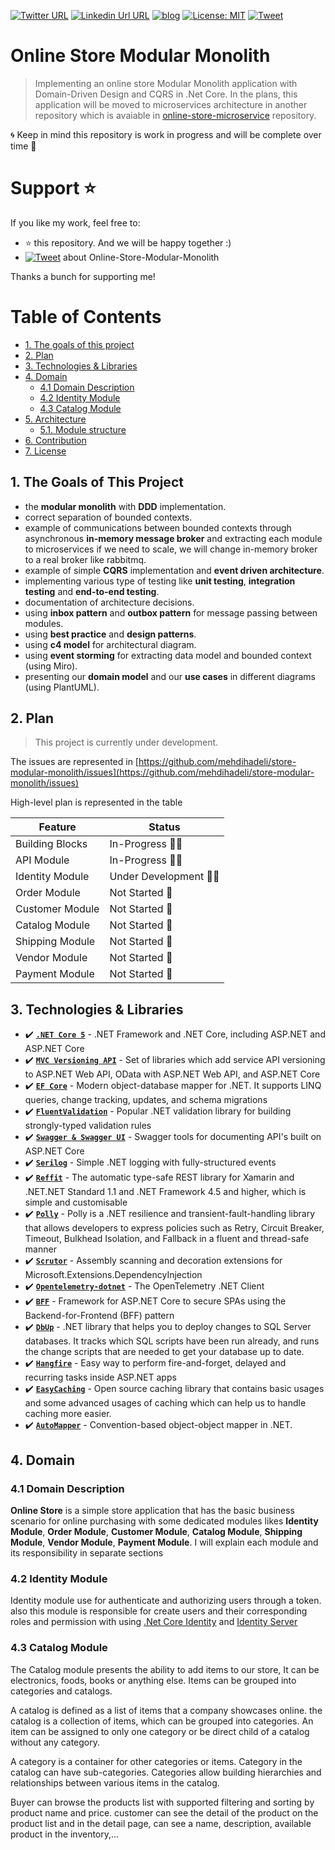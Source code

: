 [![Twitter URL](https://img.shields.io/badge/-@mehdi_hadeli-%231DA1F2?style=flat-square&logo=twitter&logoColor=ffffff)](https://twitter.com/mehdi_hadeli)
[![Linkedin Url URL](https://img.shields.io/badge/-mehdihadeli-blue?style=flat-square&logo=linkedin&logoColor=ffffff)](https://www.linkedin.com/in/mehdihadeli/)
[![blog](https://img.shields.io/badge/blog-dotnetuniversity.com-brightgreen?style=flat-square)](https://dotnetuniversity.com/)
[![License: MIT](https://img.shields.io/badge/License-MIT-brightgreen.svg?style=flat-square)](https://opensource.org/licenses/MIT)
[![Tweet](https://img.shields.io/twitter/url/http/shields.io.svg?style=social)][tweet] 


# Online Store Modular Monolith
> Implementing an online store Modular Monolith application with Domain-Driven Design and CQRS in .Net Core. In the plans, this application will be moved to microservices architecture in another repository which is avaiable in [online-store-microservice](https://github.com/mehdihadeli/online-store-microservice) repository.

🌀 Keep in mind this repository is work in progress and will be complete over time 🚀

# Support ⭐
If you like my work, feel free to:

- ⭐ this repository. And we will be happy together :)
- [![Tweet](https://img.shields.io/twitter/url/http/shields.io.svg?style=social)][tweet] about Online-Store-Modular-Monolith


Thanks a bunch for supporting me!

[tweet]: https://twitter.com/intent/tweet?url=https://github.com/mehdihadeli/Online-Store-Modular-Monolith&text=Implementing%20an%20online%20store%20Modular%20Monolith%20application%20with%20Domain-Driven%20Design%20and%20CQRS%20in%20.Net%20Core&hashtags=dotnetcore,dotnet,csharp,microservices,netcore,aspnetcore,ddd,cqrs

# Table of Contents

- [1. The goals of this project](#1-the-goals-of-this-project)
- [2. Plan](#2-plan)
- [3. Technologies & Libraries](#3-technologies)
- [4. Domain](#4-domain)
  - [4.1 Domain Description](#41-domain-description)
  - [4.2 Identity Module](#42-domain-description)
  - [4.3 Catalog Module](#43-catalog-module)
- [5. Architecture](#5-architecture)
    + [5.1. Module structure](#51-module-structure)
- [6. Contribution](#6-contribution)
- [7. License](#7-license)

## 1. The Goals of This Project

- the **modular monolith** with **DDD** implementation.
- correct separation of bounded contexts.
- example of communications between bounded contexts through asynchronous **in-memory message broker** and extracting each module to microservices if we need to scale, we will change in-memory broker to a real broker like rabbitmq.
- example of simple **CQRS** implementation and **event driven architecture**.
- implementing various type of testing like **unit testing**,  **integration testing** and **end-to-end testing**.
- documentation of architecture decisions.
- using **inbox pattern** and **outbox pattern** for message passing between modules.
- using **best practice** and **design patterns**.
- using **c4 model** for architectural diagram.
- using **event storming** for extracting data model and bounded context (using Miro).
- presenting our **domain model** and our **use cases** in different diagrams (using PlantUML).

## 2. Plan
> This project is currently under development.

The issues are represented in [https://github.com/mehdihadeli/store-modular-monolith/issues](https://github.com/mehdihadeli/store-modular-monolith/issues)

High-level plan is represented in the table

| Feature | Status |
| ------- | ------ |
| Building Blocks | In-Progress 👷‍♂️|
| API Module | In-Progress 👷‍♂️ |
| Identity Module | Under Development 👷‍♂️ |
| Order Module | Not Started 🚩 |
| Customer Module | Not Started 🚩 |
| Catalog Module | Not Started 🚩 |
| Shipping Module | Not Started 🚩 |
| Vendor Module | Not Started 🚩 |
| Payment Module | Not Started 🚩 |

## 3. Technologies & Libraries
- ✔️ **[`.NET Core 5`](https://dotnet.microsoft.com/download)** - .NET Framework and .NET Core, including ASP.NET and ASP.NET Core
- ✔️ **[`MVC Versioning API`](https://github.com/microsoft/aspnet-api-versioning)** - Set of libraries which add service API versioning to ASP.NET Web API, OData with ASP.NET Web API, and ASP.NET Core
- ✔️ **[`EF Core`](https://github.com/dotnet/efcore)** - Modern object-database mapper for .NET. It supports LINQ queries, change tracking, updates, and schema migrations
- ✔️ **[`FluentValidation`](https://github.com/FluentValidation/FluentValidation)** - Popular .NET validation library for building strongly-typed validation rules
- ✔️ **[`Swagger & Swagger UI`](https://github.com/domaindrivendev/Swashbuckle.AspNetCore)** - Swagger tools for documenting API's built on ASP.NET Core
- ✔️ **[`Serilog`](https://github.com/serilog/serilog)** - Simple .NET logging with fully-structured events
- ✔️ **[`Reffit`](https://github.com/paulcbetts/refit)** - The automatic type-safe REST library for Xamarin and .NET.NET Standard 1.1 and .NET Framework 4.5 and higher, which is simple and customisable
- ✔️ **[`Polly`](https://github.com/App-vNext/Polly)** - Polly is a .NET resilience and transient-fault-handling library that allows developers to express policies such as Retry, Circuit Breaker, Timeout, Bulkhead Isolation, and Fallback in a fluent and thread-safe manner
- ✔️ **[`Scrutor`](https://github.com/khellang/Scrutor)** - Assembly scanning and decoration extensions for Microsoft.Extensions.DependencyInjection
- ✔️ **[`Opentelemetry-dotnet`](https://github.com/open-telemetry/opentelemetry-dotnet)** - The OpenTelemetry .NET Client
- ✔️ **[`BFF`](https://github.com/DuendeSoftware/BFF)** - Framework for ASP.NET Core to secure SPAs using the Backend-for-Frontend (BFF) pattern
- ✔️ **[`DbUp`](https://github.com/DbUp/DbUp)** - .NET library that helps you to deploy changes to SQL Server databases. It tracks which SQL scripts have been run already, and runs the change scripts that are needed to get your database up to date.
- ✔️ **[`Hangfire`](https://github.com/HangfireIO/Hangfire)** - Easy way to perform fire-and-forget, delayed and recurring tasks inside ASP.NET apps
- ✔️ **[`EasyCaching`](https://github.com/dotnetcore/EasyCaching)** - Open source caching library that contains basic usages and some advanced usages of caching which can help us to handle caching more easier.
- ✔️ **[`AutoMapper`](https://github.com/AutoMapper/AutoMapper)** - Convention-based object-object mapper in .NET.

## 4. Domain

### 4.1 Domain Description

**Online Store** is a simple store application that has the basic business scenario for online purchasing with some dedicated modules likes **Identity Module**, **Order Module**, **Customer Module**, **Catalog Module**, **Shipping Module**, **Vendor Module**, **Payment Module**. I will explain each module and its responsibility in separate sections

### 4.2 Identity Module
Identity module use for authenticate and authorizing users through a token. also this module is responsible for create users and their corresponding roles and permission with using [.Net Core Identity](https://docs.microsoft.com/en-us/aspnet/core/security/authentication/identity) and [Identity Server](https://github.com/DuendeSoftware/BFF)

### 4.3 Catalog Module
The Catalog module presents the ability to add items to our store, It can be electronics, foods, books or anything else. Items can be grouped into categories and catalogs.

A catalog is defined as a list of items that a company showcases online. the catalog is a collection of items, which can be grouped into categories. An item can be assigned to only one category or be direct child of a catalog without any category.

A category is a container for other categories or items. Category in the catalog can have sub-categories. Categories allow building hierarchies and relationships between various items in the catalog. 

Buyer can browse the products list with supported filtering and sorting by product name and price. customer can see the detail of the product on the product list and in the detail page, can see a name, description, available product in the inventory,...
